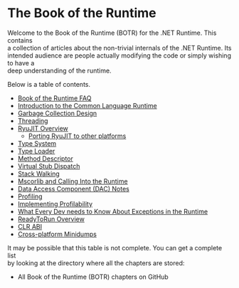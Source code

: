 # The Book of the Runtime

Welcome to the Book of the Runtime \(BOTR\) for the .NET Runtime.   This contains   
a collection of articles about the non-trivial internals of the .NET Runtime.   Its  
intended audience are people actually modifying the code or simply wishing to have a   
deep understanding of the runtime.

Below is a table of contents.

* [Book of the Runtime FAQ](botr-faq.md)
* [Introduction to the Common Language Runtime](intro-to-clr.md)
* [Garbage Collection Design](garbage-collection.md)
* [Threading](threading.md)
* [RyuJIT Overview](ryujit-overview.md)  
  * [Porting RyuJIT to other platforms](porting-ryujit.md)
* [Type System](type-system.md)
* [Type Loader](type-loader.md)
* [Method Descriptor](method-descriptor.md)
* [Virtual Stub Dispatch](virtual-stub-dispatch.md)
* [Stack Walking](stackwalking.md)
* [Mscorlib and Calling Into the Runtime](mscorlib.md)
* [Data Access Component \(DAC\) Notes](dac-notes.md)
* [Profiling](profiling.md)
* [Implementing Profilability](profilability.md)
* [What Every Dev needs to Know About Exceptions in the Runtime](exceptions.md)
* [ReadyToRun Overview](readytorun-overview.md)
* [CLR ABI](clr-abi.md)
* [Cross-platform Minidumps](xplat-minidump-generation.md)

It may be possible that this table is not complete.  You can get a complete list   
by looking at the directory where all the chapters are stored:

* All Book of the Runtime \(BOTR\) chapters on GitHub



